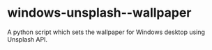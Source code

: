 # windows-unsplash--wallpaper
A python script which sets the wallpaper for Windows desktop using Unsplash API. 
